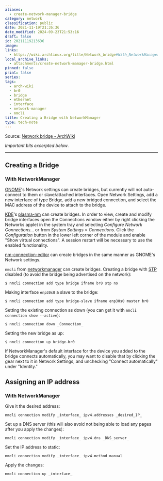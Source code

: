 ```yaml
---
aliases:
  - create-network-manager-bridge
category: network
classification: public
date: 2021-11-19T21:36:36
date_modified: 2024-09-23T21:53:16
draft: false
id: 20211119213636
image: 
links:
  - https://wiki.archlinux.org/title/Network_bridge#With_NetworkManager
local_archive_links:
  - attachments/create-network-manager-bridge.html
pinned: false
print: false
series: 
tags:
  - arch-wiki
  - br0
  - bridge
  - ethernet
  - interface
  - network-manager
  - nmcli
title: Creating a Bridge with NetworkManager
type: tech-note
---
```


Source: [Network bridge - ArchWiki](https://wiki.archlinux.org/title/Network_bridge#With_NetworkManager)

_Important bits excerpted below_.

---

## Creating a Bridge

### With NetworkManager

[GNOME](https://wiki.archlinux.org/title/GNOME "GNOME")'s Network settings can create bridges, but currently will not auto-connect to them or slave/attached interfaces. Open Network Settings, add a new interface of type Bridge, add a new bridged connection, and select the MAC address of the device to attach to the bridge.

[KDE](https://wiki.archlinux.org/title/KDE "KDE")'s [plasma-nm](https://archlinux.org/packages/?name=plasma-nm) can create bridges. In order to view, create and modify bridge interfaces open the Connections window either by right clicking the Networks applet in the system tray and selecting _Configure Network Connections..._ or from _System Settings &gt; Connections_. Click the _Configuration_ button in the lower left corner of the module and enable "Show virtual connections". A session restart will be necessary to use the enabled functionality.

[nm-connection-editor](https://archlinux.org/packages/?name=nm-connection-editor) can create bridges in the same manner as GNOME's Network settings.

`nmcli` from [networkmanager](https://archlinux.org/packages/?name=networkmanager) can create bridges. Creating a bridge with [STP](https://en.wikipedia.org/wiki/Spanning_Tree_Protocol "wikipedia:Spanning Tree Protocol") disabled (to avoid the bridge being advertised on the network):

    $ nmcli connection add type bridge ifname br0 stp no

Making interface `enp30s0` a slave to the bridge:

    $ nmcli connection add type bridge-slave ifname enp30s0 master br0

Setting the existing connection as down (you can get it with `nmcli connection show --active`):

    $ nmcli connection down _Connection_

Setting the new bridge as up:

    $ nmcli connection up bridge-br0

If NetworkManager's default interface for the device you added to the bridge connects automatically, you may want to disable that by clicking the gear next to it in Network Settings, and unchecking "Connect automatically" under "Identity."

## Assigning an IP address

### With NetworkManager

Give it the desired address:

    nmcli connection modify _interface_ ipv4.addresses _desired_IP_

Set up a DNS server (this will also avoid not being able to load any pages after you apply the changes):

    nmcli connection modify _interface_ ipv4.dns _DNS_server_

Set the IP address to static:

    nmcli connection modify _interface_ ipv4.method manual

Apply the changes:

    nmcli connection up _interface_
